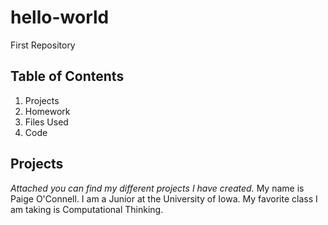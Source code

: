 # hello-world
First Repository
## Table of Contents
1. Projects
2. Homework
3. Files Used
4. Code
## Projects
*Attached you can find my different projects I have created.*
My name is Paige O'Connell. I am a Junior at the University of Iowa. My favorite class I am taking is Computational Thinking.
